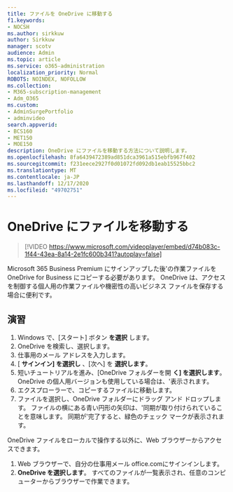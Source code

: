 ```yaml
---
title: ファイルを OneDrive に移動する
f1.keywords:
- NOCSH
ms.author: sirkkuw
author: Sirkkuw
manager: scotv
audience: Admin
ms.topic: article
ms.service: o365-administration
localization_priority: Normal
ROBOTS: NOINDEX, NOFOLLOW
ms.collection:
- M365-subscription-management
- Adm_O365
ms.custom:
- AdminSurgePortfolio
- adminvideo
search.appverid:
- BCS160
- MET150
- MOE150
description: OneDrive にファイルを移動する方法について説明します。
ms.openlocfilehash: 8fa6439472389ad851dca3961a515ebfb967f402
ms.sourcegitcommit: f231eece2927f0d01072fd092db1eab15525bbc2
ms.translationtype: MT
ms.contentlocale: ja-JP
ms.lasthandoff: 12/17/2020
ms.locfileid: "49702751"
---
```

# <a name="move-files-to-onedrive"></a>OneDrive にファイルを移動する

> [!VIDEO https://www.microsoft.com/videoplayer/embed/d74b083c-1f44-43ea-8a14-2e1fc600b341?autoplay=false]

Microsoft 365 Business Premium にサインアップした後&#39;の作業ファイルを OneDrive for Business にコピーする必要があります。 OneDrive は、アクセスを制御する個人用の作業ファイルや機密性の高いビジネス ファイルを保存する場合に便利です。

## <a name="try-it"></a>演習

1. Windows で、[スタート] ボタン  **を選択** します。
2. OneDrive を検索し、選択します。
3. 仕事用のメール アドレスを入力します。
4. [  **サインイン] を選択し** 、[次へ] を  **選択します**。
5. 短いチュートリアルを進み、[OneDrive フォルダーを開  **く] を選択します**。 OneDrive の個人用バージョンも使用している場合は、&#39;表示されます。
6. エクスプローラーで、コピーするファイルに移動します。
7. ファイルを選択し、OneDrive フォルダーにドラッグ アンド ドロップします。 ファイルの横にある青い円形の矢印は、&#39;同期が取り付けられていることを意味します。 同期が&#39;完了すると、緑色のチェック マークが表示されます。

OneDrive ファイルをローカルで操作する以外に、Web ブラウザーからアクセスできます。

1. Web ブラウザーで、自分の仕事用メール office.comにサインインします。
2. **OneDrive を選択します**。 すべてのファイルが一覧表示され、任意のコンピューターからブラウザーで作業できます。